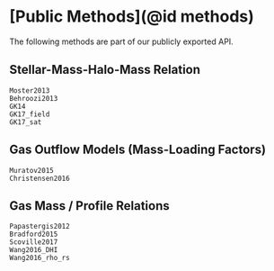 # [Public Methods](@id methods)
The following methods are part of our publicly exported API.

## Stellar-Mass-Halo-Mass Relation
```@docs
Moster2013
Behroozi2013
GK14
GK17_field
GK17_sat
```

## Gas Outflow Models (Mass-Loading Factors)
```@docs
Muratov2015
Christensen2016
```

## Gas Mass / Profile Relations
```@docs
Papastergis2012
Bradford2015
Scoville2017
Wang2016_DHI
Wang2016_rho_rs
```